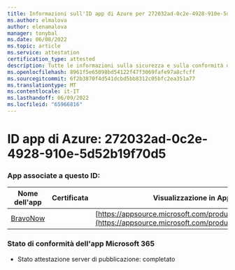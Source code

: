 ```yaml
---
title: Informazioni sull'ID app di Azure per 272032ad-0c2e-4928-910e-5d52b19f70d5
ms.author: elmalova
author: elenamalova
manager: tonybal
ms.date: 06/08/2022
ms.topic: article
ms.service: attestation
certification_type: attested
description: Tutte le informazioni sulla sicurezza e sulla conformità disponibili per 272032ad-0c2e-4928-910e-5d52b19f70d5.
ms.openlocfilehash: 8961f5e65098bd54122f47f3069fafe97a8cfcff
ms.sourcegitcommit: 6f2b3870f4d541dcbd5bb8312c05bfc2ea351a77
ms.translationtype: MT
ms.contentlocale: it-IT
ms.lasthandoff: 06/09/2022
ms.locfileid: "65966816"
---
```

# <a name="azure-app-id-272032ad-0c2e-4928-910e-5d52b19f70d5"></a>ID app di Azure: 272032ad-0c2e-4928-910e-5d52b19f70d5


### <a name="apps-associated-with-this-id"></a>App associate a questo ID:
| **Nome dell'app** | **Certificata** | **Visualizzazione in AppSource** |
|--------------|---------------|-----------------------|
| [BravoNow](../forward/WA200000157.md) |  | [https://appsource.microsoft.com/product/office/WA200000157](https://appsource.microsoft.com/product/office/WA200000157) |

### <a name="microsoft-365-app-compliance-status"></a>Stato di conformità dell'app Microsoft 365
- Stato attestazione server di pubblicazione: completato
